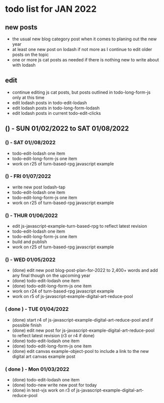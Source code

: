 # todo list for JAN 2022

## new posts
* the usual new blog category post when it comes to planing out the new year
* at least one new post on lodash if not more as I continue to edit older posts on the topic
* one or more js cat posts as needed if there is nothing new to write about with lodash

## edit
* continue editing js cat posts, but posts outlined in todo-long-form-js only at this time
* edit lodash posts in todo-edit-lodash
* edit lodash posts in todo-long-form-lodash
* edit lodash posts in current todo-edit-clicks

<!--
## () - SUN 01/23 to  SAT 01/29
## () - SUN 01/16 to  SAT 01/22
## () - SUN 01/09 to  SAT 01/15
-->

## () - SUN 01/02/2022 to  SAT 01/08/2022

### () - SAT 01//08/2022
* todo-edit-lodash one item
* todo-edit-long-form-js one item
* work on r25 of turn-based-rpg javascript example

### () - FRI 01/07/2022
* write new post lodash-tap
* todo-edit-lodash one item
* todo-edit-long-form-js one item
* work on r25 of turn-based-rpg javascript example

### () - THUR 01/06/2022
* edit js-javascript-example-turn-based-rpg to reflect latest revision
* todo-edit-lodash one item
* todo-edit-long-form-js one item
* build and publish
* work on r25 of turn-based-rpg javascript example

### () - WED 01/05/2022
* (done) edit new post blog-post-plan-for-2022 to 2,400+ words and add any final though on the upcoming year
* (done) todo-edit-lodash one item
* (done) todo-edit-long-form-js one item
* work on r24 of turn-based-rpg javascript example
* work on r5 of js-javascript-example-digital-art-reduce-pool

### ( done ) - TUE 01/04/2022
* (done) start r4 of js-javascript-example-digital-art-reduce-pool and if possible finish
* (done) edit new post for js-javascript-example-digital-art-reduce-pool to reflect latest revision (r3 or r4 if done)
* (done) todo-edit-lodash one item
* (done) todo-edit-long-form-js one item
* (done) edit canvas example-object-pool to include a link to the new digital art canvas example post

### ( done ) - Mon 01/03/2022
* (done) todo-edit-lodash one item
* (done) todo-new write new post for today
* (done) in test-vjs work on r3 of js-javascript-example-digital-art-reduce-pool
